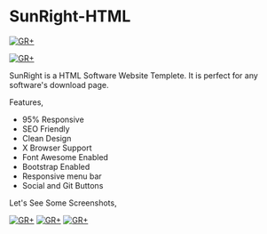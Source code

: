 # SunRight-HTML

[![GR+](http://grplusbd.net/cdn/img/logo/powered.png)](https://grplusbd.net)

[![GR+](http://2.bp.blogspot.com/-8d49JpEsK8k/WBHOhWix46I/AAAAAAAAD1Q/HiJ71RyM6GoFtBMXCZZxgDrSZ-KIMkOHgCK4B/s320/sd.png)](https://blog.grplusbd.net)

SunRight is a HTML Software Website Templete. It is perfect for any software's download page.

Features,
  - 95% Responsive
  - SEO Friendly
  - Clean Design
  - X Browser Support
  - Font Awesome Enabled
  - Bootstrap Enabled
  - Responsive menu bar
  - Social and Git Buttons

Let's See Some Screenshots,

[![GR+](http://2.bp.blogspot.com/-8d49JpEsK8k/WBHOhWix46I/AAAAAAAAD1Q/HiJ71RyM6GoFtBMXCZZxgDrSZ-KIMkOHgCK4B/s320/sd.png)](https://blog.grplusbd.net)
[![GR+](http://4.bp.blogspot.com/-lBjHnmQF-qY/WBHLozSZgTI/AAAAAAAAD08/ilqxb6iDk8AvZqrcNwo-ECHx7vX0UcSNQCK4B/s320/wd.png)](https://blog.grplusbd.net)
[![GR+](http://1.bp.blogspot.com/-_2IFCvkXXGk/WBHOLTwIs9I/AAAAAAAAD1I/VrPza-ZmTfYbxKgkiOEDmuydgIk0XHw5wCK4B/s320/ws.png)](https://blog.grplusbd.net)
